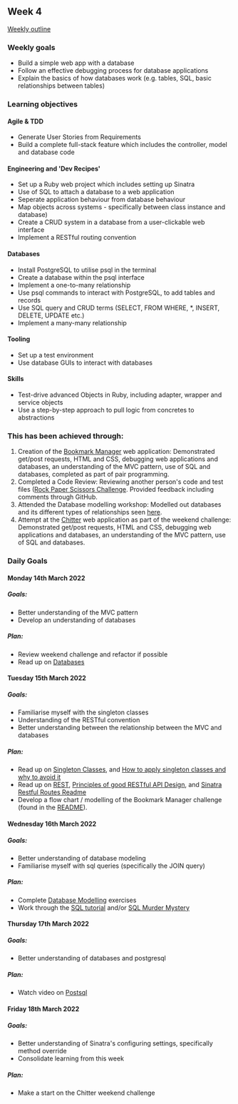 ## Week 4

[Weekly outline](https://github.com/makersacademy/course/blob/master/week_outlines.md/)

### Weekly goals

* Build a simple web app with a database
* Follow an effective debugging process for database applications
* Explain the basics of how databases work (e.g. tables, SQL, basic relationships between tables)

### Learning objectives
#### Agile & TDD
* Generate User Stories from Requirements
* Build a complete full-stack feature which includes the controller, model and database code

#### Engineering and 'Dev Recipes'
* Set up a Ruby web project which includes setting up Sinatra
* Use of SQL to attach a database to a web application
* Seperate application behaviour from database behaviour 
* Map objects across systems - specifically between class instance and database)
* Create a CRUD system in a database from a user-clickable web interface
* Implement a RESTful routing convention

#### Databases
* Install PostgreSQL to utilise psql in the terminal
* Create a database within the psql interface
* Implement a one-to-many relationship
* Use psql commands to interact with PostgreSQL, to add tables and records
* Use SQL query and CRUD terms (SELECT, FROM WHERE, *, INSERT, DELETE, UPDATE etc.)
* Implement a many-many relationship

#### Tooling
* Set up a test environment 
* Use database GUIs to interact with databases

#### Skills
* Test-drive advanced Objects in Ruby, including adapter, wrapper and service objects
* Use a step-by-step approach to pull logic from concretes to abstractions

### This has been achieved through:

1. Creation of the [Bookmark Manager](https://github.com/heykathl/bookmark-manager.git) web application: Demonstrated get/post requests, HTML and CSS, debugging web applications and databases, an understanding of the MVC pattern, use of SQL and databases, completed as part of pair programming.
2. Completed a Code Review: Reviewing another person's code and test files ([Rock Paper Scissors Challenge](https://github.com/makersacademy/rps-challenge/pull/2075). Provided feedback including comments through GitHub.
3. Attended the Database modelling workshop: Modelled out databases and its different types of relationships seen [here](https://github.com/heykathl/Portfolio/blob/cf4c26d8ede07e62812f169472a6ae3fc3ca5021/Notes/Database_modelling.md).
4. Attempt at the [Chitter](https://github.com/heykathl/chitter-challenge.git) web application as part of the weekend challenge: Demonstrated get/post requests, HTML and CSS, debugging web applications and databases, an understanding of the MVC pattern, use of SQL and databases.

### Daily Goals
#### Monday 14th March 2022 
##### Goals:
* Better understanding of the MVC pattern
* Develop an understanding of databases
##### Plan:
* Review weekend challenge and refactor if possible
* Read up on [Databases](https://maggieappleton.com/databases)

#### Tuesday 15th March 2022 
##### Goals:
* Familiarise myself with the singleton classes
* Understanding of the RESTful convention
* Better understanding between the relationship between the MVC and databases
##### Plan:
* Read up on [Singleton Classes](http://leohetsch.com/demystifying-ruby-singleton-classes/), and [How to apply singleton classes and why to avoid it](https://www.rubyguides.com/2018/05/singleton-pattern-in-ruby/)
* Read up on [REST](https://github.com/makersacademy/course/blob/main/pills/rest.md), [Principles of good RESTful API Design](https://codeplanetio.wordpress.com/2013/12/31/principles-good-restful-api-design/), and [Sinatra Restful Routes Readme](https://learn.co/lessons/sinatra-restful-routes-readme)
* Develop a flow chart / modelling of the Bookmark Manager challenge (found in the [README](https://github.com/heykathl/bookmark-manager/blob/404eaffbe6b72e4eba9739dc167e2698c5c4db16/README.md)).

#### Wednesday 16th March 2022 
##### Goals:
* Better understanding of database modeling 
* Familiarise myself with sql queries (specifically the JOIN query)
##### Plan:
* Complete [Database Modelling](https://github.com/makersacademy/skills-workshops/blob/main/how_databases_work/modelling_a_db_without_crc_cards/README.md) exercises
* Work through the [SQL tutorial](https://sqlzoo.net/wiki/SQL_Tutorial) and/or [SQL Murder Mystery](https://mystery.knightlab.com/)

#### Thursday 17th March 2022 
##### Goals: 
* Better understanding of databases and postgresql
##### Plan:
* Watch video on [Postsql](https://www.youtube.com/watch?v=qw--VYLpxG4)

#### Friday 18th March 2022 
##### Goals:
* Better understanding of Sinatra's configuring settings, specifically method override
* Consolidate learning from this week
##### Plan:
* Make a start on the Chitter weekend challenge


